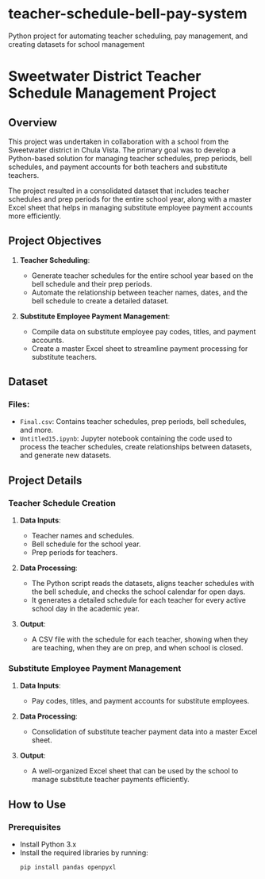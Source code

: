 # teacher-schedule-bell-pay-system
Python project for automating teacher scheduling, pay management, and creating datasets for school management
# Sweetwater District Teacher Schedule Management Project

## Overview
This project was undertaken in collaboration with a school from the Sweetwater district in Chula Vista. The primary goal was to develop a Python-based solution for managing teacher schedules, prep periods, bell schedules, and payment accounts for both teachers and substitute teachers. 

The project resulted in a consolidated dataset that includes teacher schedules and prep periods for the entire school year, along with a master Excel sheet that helps in managing substitute employee payment accounts more efficiently.

## Project Objectives
1. **Teacher Scheduling**: 
   - Generate teacher schedules for the entire school year based on the bell schedule and their prep periods.
   - Automate the relationship between teacher names, dates, and the bell schedule to create a detailed dataset.

2. **Substitute Employee Payment Management**: 
   - Compile data on substitute employee pay codes, titles, and payment accounts.
   - Create a master Excel sheet to streamline payment processing for substitute teachers.

## Dataset
### Files:
- `Final.csv`: Contains teacher schedules, prep periods, bell schedules, and more.
- `Untitled15.ipynb`: Jupyter notebook containing the code used to process the teacher schedules, create relationships between datasets, and generate new datasets.

## Project Details

### Teacher Schedule Creation
1. **Data Inputs**:
   - Teacher names and schedules.
   - Bell schedule for the school year.
   - Prep periods for teachers.

2. **Data Processing**:
   - The Python script reads the datasets, aligns teacher schedules with the bell schedule, and checks the school calendar for open days.
   - It generates a detailed schedule for each teacher for every active school day in the academic year.

3. **Output**:
   - A CSV file with the schedule for each teacher, showing when they are teaching, when they are on prep, and when school is closed.

### Substitute Employee Payment Management
1. **Data Inputs**:
   - Pay codes, titles, and payment accounts for substitute employees.

2. **Data Processing**:
   - Consolidation of substitute teacher payment data into a master Excel sheet.

3. **Output**:
   - A well-organized Excel sheet that can be used by the school to manage substitute teacher payments efficiently.

## How to Use

### Prerequisites
- Install Python 3.x
- Install the required libraries by running:
  ```bash
  pip install pandas openpyxl

